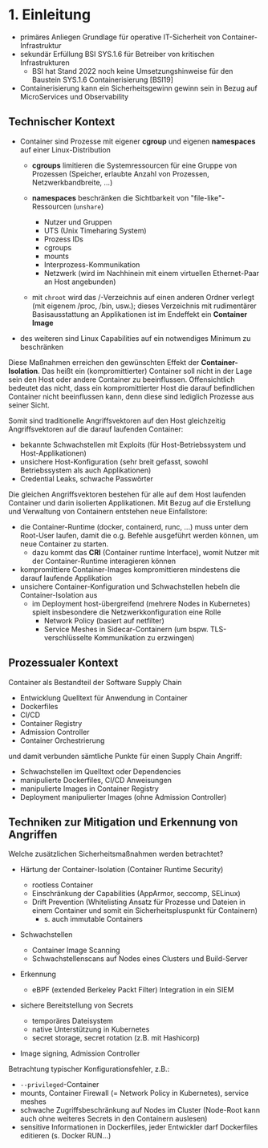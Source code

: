 # 1. Einleitung

- primäres Anliegen Grundlage für operative IT-Sicherheit von Container-Infrastruktur
- sekundär Erfüllung BSI SYS.1.6 für Betreiber von kritischen Infrastrukturen
  - BSI hat Stand 2022 noch keine Umsetzungshinweise für den Baustein SYS.1.6 Containerisierung [BSI19]
- Containerisierung kann ein Sicherheitsgewinn gewinn sein in Bezug auf MicroServices und Observability

## Technischer Kontext

- Container sind Prozesse mit eigener **cgroup** und eigenen **namespaces** auf einer Linux-Distribution
  - **cgroups** limitieren die Systemressourcen für eine Gruppe von Prozessen (Speicher, erlaubte Anzahl von Prozessen, Netzwerkbandbreite, ...)
  - **namespaces** beschränken die Sichtbarkeit von "file-like"-Ressourcen (``unshare``)
     - Nutzer und Gruppen
     - UTS (Unix Timeharing System)
     - Prozess IDs
     - cgroups
     - mounts
     - Interprozess-Kommunikation
     - Netzwerk (wird im Nachhinein mit einem virtuellen Ethernet-Paar an Host angebunden)
     
  - mit ``chroot`` wird das /-Verzeichnis auf einen anderen Ordner verlegt (mit eigenem /proc, /bin, usw.); dieses Verzeichnis mit rudimentärer Basisausstattung an Applikationen ist im Endeffekt ein **Container Image**
  
- des weiteren sind Linux Capabilities auf ein notwendiges Minimum zu beschränken
  
Diese Maßnahmen erreichen den gewünschten Effekt der **Container-Isolation**. Das heißt ein (kompromittierter) Container soll nicht in der Lage sein den Host oder andere Container zu beeinflussen. Offensichtlich bedeutet das nicht, dass ein kompromittierter Host die darauf befindlichen Container nicht beeinflussen kann, denn diese sind lediglich Prozesse aus seiner Sicht.

Somit sind traditionelle Angriffsvektoren auf den Host gleichzeitig Angriffsvektoren auf die darauf laufenden Container:

- bekannte Schwachstellen mit Exploits (für Host-Betriebssystem und Host-Applikationen)
- unsichere Host-Konfiguration (sehr breit gefasst, sowohl Betriebssystem als auch Applikationen)
- Credential Leaks, schwache Passwörter

Die gleichen Angriffsvektoren bestehen für alle auf dem Host laufenden Container und darin isolierten Applikationen. Mit Bezug auf die Erstellung und Verwaltung von Containern entstehen neue Einfallstore:

- die Container-Runtime (docker, containerd, runc, ...) muss unter dem Root-User laufen, damit die o.g. Befehle ausgeführt werden können, um neue Container zu starten.
   - dazu kommt das **CRI** (Container runtime Interface), womit Nutzer mit der Container-Runtime interagieren können
- kompromittiere Container-Images kompromittieren mindestens die darauf laufende Applikation
- unsichere Container-Konfiguration und Schwachstellen hebeln die Container-Isolation aus
   - im Deployment host-übergreifend (mehrere Nodes in Kubernetes) spielt insbesondere die Netzwerkkonfiguration eine Rolle
      - Network Policy (basiert auf netfilter)
      - Service Meshes in Sidecar-Containern (um bspw. TLS-verschlüsselte Kommunikation zu erzwingen)      
      
## Prozessualer Kontext

Container als Bestandteil der Software Supply Chain

- Entwicklung Quelltext für Anwendung in Container
- Dockerfiles 
- CI/CD
- Container Registry
- Admission Controller
- Container Orchestrierung

und damit verbunden sämtliche Punkte für einen Supply Chain Angriff:

- Schwachstellen im Quelltext oder Dependencies
- manipulierte Dockerfiles, CI/CD Anweisungen
- manipulierte Images in Container Registry
- Deployment manipulierter Images (ohne Admission Controller)


## Techniken zur Mitigation und Erkennung von Angriffen

Welche zusätzlichen Sicherheitsmaßnahmen werden betrachtet?

- Härtung der Container-Isolation (Container Runtime Security)
   - rootless Container
   - Einschränkung der Capabilities (AppArmor, seccomp, SELinux)
   - Drift Prevention (Whitelisting Ansatz für Prozesse und Dateien in einem Container und somit ein Sicherheitspluspunkt für Containern)
      - s. auch immutable Containers
   
- Schwachstellen
   - Container Image Scanning
   - Schwachstellenscans auf Nodes eines Clusters und Build-Server
   
- Erkennung
   - eBPF (extended Berkeley Packt Filter) Integration in ein SIEM
   
- sichere Bereitstellung von Secrets
   - temporäres Dateisystem
   - native Unterstützung in Kubernetes
   - secret storage, secret rotation (z.B. mit Hashicorp)
   
- Image signing, Admission Controller
   
Betrachtung typischer Konfigurationsfehler, z.B.:

- ``--privileged``-Container
- mounts, Container Firewall (= Network Policy in Kubernetes), service meshes
- schwache Zugriffsbeschränkung auf Nodes im Cluster (Node-Root kann auch ohne weiteres Secrets in den Containern auslesen)
- sensitive Informationen in Dockerfiles, jeder Entwickler darf Dockerfiles editieren (s. Docker RUN...)


